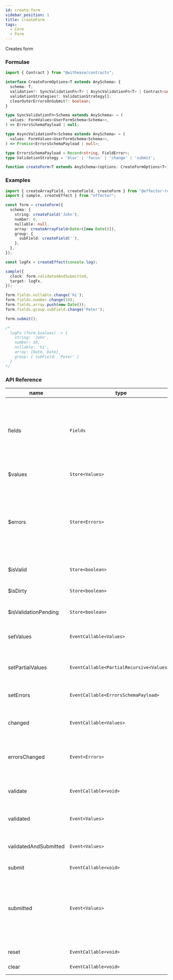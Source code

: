```yaml
---
id: create-form
sidebar_position: 1
title: createForm
tags:
  - Core
  - Form
---
```


Creates form

### Formulae

```ts
import { Contract } from "@withease/contracts";

interface CreateFormOptions<T extends AnySchema> {
  schema: T;
  validation?: SyncValidationFn<T> | AsyncValidationFn<T> | Contract<unknown, FormValues<UserFormSchema<T>>>;
  validationStrategies?: ValidationStrategy[];
  clearOuterErrorsOnSubmit?: boolean;
}

type SyncValidationFn<Schema extends AnySchema> = (
  values: FormValues<UserFormSchema<Schema>>,
) => ErrorsSchemaPayload | null;

type AsyncValidationFn<Schema extends AnySchema> = (
  values: FormValues<UserFormSchema<Schema>>,
) => Promise<ErrorsSchemaPayload | null>;

type ErrorsSchemaPayload = Record<string, FieldError>;
type ValidationStrategy = 'blur' | 'focus' | 'change' | 'submit';

function createForm<T extends AnySchema>(options: CreateFormOptions<T>);
```

### Examples

```ts
import { createArrayField, createField, createForm } from "@effector-reform/core";
import { sample, createEffect } from "effector";

const form = createForm({
  schema: {
    string: createField('John'),
    number: 0,
    nullable: null,
    array: createArrayField<Date>([new Date()]),
    group: {
      subField: createField(''),
    },
  },
});

const logFx = createEffect(console.log);

sample({
  clock: form.validatedAndSubmitted,
  target: logFx,
});

form.fields.nullable.change('hi');
form.fields.number.change(10);
form.fields.array.push(new Date());
form.fields.group.subField.change('Peter');

form.submit(); 

/*
  logFx (form.$values) -> {
    string: 'John',
    number: 10,
    nullable: 'hi',
    array: [Date, Date],
    group: { subField: 'Peter' }
  }
*/
```

### API Reference

| name                  | type                                      | description                                                                                             |
|-----------------------|-------------------------------------------|---------------------------------------------------------------------------------------------------------|
| fields                | `Fields`                                  | contains fields of form (you can access only primitive fields api, groups or array field top api        |
| $values               | `Store<Values>`                           | contains values of fields                                                                               |
| $errors               | `Store<Errors>`                           | contains error of fields (***Note:*** array field errors stored in format `{ error: null, errors: [] }` |
| $isValid              | `Store<boolean>`                          | is all fields in form valid                                                                             |
| $isDirty              | `Store<boolean>`                          | is any field of form changed                                                                            |
| $isValidationPending  | `Store<boolean>`                          | is validation pending at the moment                                                                     |
| setValues             | `EventCallable<Values>`                   | set all values of form (for all fields)                                                                 |
| setPartialValues      | `EventCallable<PartialRecursive<Values>>` | set partially values of form (for some fields)                                                          |
| setErrors             | `EventCallable<ErrorsSchemaPayload>`      | set outer errors of fields                                                                              |
| changed               | `EventCallable<Values>`                   | triggered when any field in form value changed                                                          |
| errorsChanged         | `Event<Errors>`                           | triggered when any field in form error changed                                                          |
| validate              | `EventCallable<void>`                     | validate form (calls validationFn from overrides)                                                       |
| validated             | `Event<Values>`                           | triggered when form validated                                                                           |
| validatedAndSubmitted | `Event<Values>`                           | triggered when form submitted and validated                                                             |
| submit                | `EventCallable<void>`                     | submit form                                                                                             |
| submitted             | `Event<Values>`                           | triggered when form submitted (be careful: form submitted be called even if validate of form is failed  |
| reset                 | `EventCallable<void>`                     | reset form values                                                                                       |
| clear                 | `EventCallable<void>`                     | clear form values                                                                                       |
